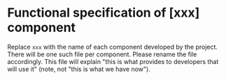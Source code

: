 Functional specification of [xxx] component
===========================================

Replace `xxx` with
the name of each component developed by the project. There will be one such file
per component. Please rename the file accordingly. This file will explain "this
is what <our component> provides to developers that will use it" (note, not
"this is what we have now").
